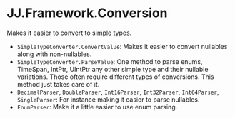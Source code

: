 ﻿# JJ.Framework.Conversion

Makes it easier to convert to simple types.

* `SimpleTypeConverter.ConvertValue`: Makes it easier to convert nullables along with non-nullables.
* `SimpleTypeConverter.ParseValue`: One method to parse enums, TimeSpan, IntPtr, UIntPtr any other simple type and their nullable variations. Those often require different types of conversions. This method just takes care of it.
* `DecimalParser`, `DoubleParser`, `Int16Parser`, `Int32Parser`, `Int64Parser`, `SingleParser`: For instance making it easier to parse nullables.
* `EnumParser`: Make it a little easier to use enum parsing.
